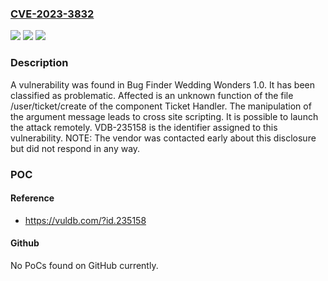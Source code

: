 ### [CVE-2023-3832](https://cve.mitre.org/cgi-bin/cvename.cgi?name=CVE-2023-3832)
![](https://img.shields.io/static/v1?label=Product&message=Wedding%20Wonders&color=blue)
![](https://img.shields.io/static/v1?label=Version&message=%3D%201.0%20&color=brighgreen)
![](https://img.shields.io/static/v1?label=Vulnerability&message=CWE-79%20Cross%20Site%20Scripting&color=brighgreen)

### Description

A vulnerability was found in Bug Finder Wedding Wonders 1.0. It has been classified as problematic. Affected is an unknown function of the file /user/ticket/create of the component Ticket Handler. The manipulation of the argument message leads to cross site scripting. It is possible to launch the attack remotely. VDB-235158 is the identifier assigned to this vulnerability. NOTE: The vendor was contacted early about this disclosure but did not respond in any way.

### POC

#### Reference
- https://vuldb.com/?id.235158

#### Github
No PoCs found on GitHub currently.

